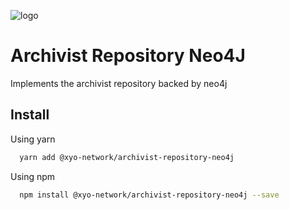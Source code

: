 [logo]: https://cdn.xy.company/img/brand/XY_Logo_GitHub.png

![logo]

# Archivist Repository Neo4J

Implements the archivist repository backed by neo4j

## Install

Using yarn

```sh
  yarn add @xyo-network/archivist-repository-neo4j
```

Using npm

```sh
  npm install @xyo-network/archivist-repository-neo4j --save
```